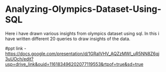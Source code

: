 # Analyzing-Olympics-Dataset-Using-SQL
Here i have drawn various insights from olympics dataset using sql. In this i have written different 20 queries to draw insights of the data.

#ppt link  - https://docs.google.com/presentation/d/1GRaIVHV_AQZzMWl_uR5NN8Z6qj3uUOch/edit?usp=drive_link&ouid=116183496202077119553&rtpof=true&sd=true
